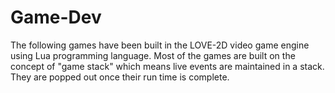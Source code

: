 # Game-Dev
The following games have been built in the LOVE-2D video game engine using Lua programming language. Most of the games are built on the concept of "game stack" which means live events are maintained in a stack. They are popped out once their run time is complete.  
